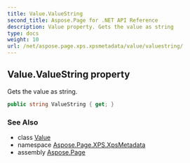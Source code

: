 ```yaml
---
title: Value.ValueString
second_title: Aspose.Page for .NET API Reference
description: Value property. Gets the value as string
type: docs
weight: 10
url: /net/aspose.page.xps.xpsmetadata/value/valuestring/
---
```

## Value.ValueString property

Gets the value as string.

```csharp
public string ValueString { get; }
```

### See Also

* class [Value](../)
* namespace [Aspose.Page.XPS.XpsMetadata](../../value/)
* assembly [Aspose.Page](../../../)


